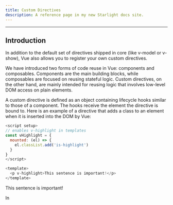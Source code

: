 ```yaml
---
title: Custom Directives
description: A reference page in my new Starlight docs site.
---
```


---

## Introduction​

In addition to the default set of directives shipped in core (like v-model or v-show), Vue also allows you to register your own custom directives.

We have introduced two forms of code reuse in Vue: components and composables. Components are the main building blocks, while composables are focused on reusing stateful logic. Custom directives, on the other hand, are mainly intended for reusing logic that involves low-level DOM access on plain elements.

A custom directive is defined as an object containing lifecycle hooks similar to those of a component. The hooks receive the element the directive is bound to. Here is an example of a directive that adds a class to an element when it is inserted into the DOM by Vue:

```js
<script setup>
// enables v-highlight in templates
const vHighlight = {
  mounted: (el) => {
    el.classList.add('is-highlight')
  }
}
</script>

<template>
  <p v-highlight>This sentence is important!</p>
</template>
```

This sentence is important!

In <script setup>, any camelCase variable that starts with the v prefix can be used as a custom directive. In the example above, vHighlight can be used in the template as v-highlight.

If you are not using <script setup>, custom directives can be registered using the directives option:

```js
export default {
	setup() {
		/*...*/
	},
	directives: {
		// enables v-highlight in template
		highlight: {
			/* ... */
		},
	},
};
```

It is also common to globally register custom directives at the app level:

```js
const app = createApp({});

// make v-highlight usable in all components
app.directive("highlight", {
	/* ... */
});
```

---

## When to use custom directives​

Custom directives should only be used when the desired functionality can only be achieved via direct DOM manipulation.

A common example of this is a v-focus custom directive that brings an element into focus.

```js
<script setup>
// enables v-focus in templates
const vFocus = {
  mounted: (el) => el.focus()
}
</script>

<template>
  <input v-focus />
</template>
```

This directive is more useful than the autofocus attribute because it works not just on page load - it also works when the element is dynamically inserted by Vue!

Declarative templating with built-in directives such as v-bind is recommended when possible because they are more efficient and server-rendering friendly.

---

## Directive Hooks​

A directive definition object can provide several hook functions (all optional):

```js
const myDirective = {
	// called before bound element's attributes
	// or event listeners are applied
	created(el, binding, vnode) {
		// see below for details on arguments
	},
	// called right before the element is inserted into the DOM.
	beforeMount(el, binding, vnode) {},
	// called when the bound element's parent component
	// and all its children are mounted.
	mounted(el, binding, vnode) {},
	// called before the parent component is updated
	beforeUpdate(el, binding, vnode, prevVnode) {},
	// called after the parent component and
	// all of its children have updated
	updated(el, binding, vnode, prevVnode) {},
	// called before the parent component is unmounted
	beforeUnmount(el, binding, vnode) {},
	// called when the parent component is unmounted
	unmounted(el, binding, vnode) {},
};
```

### Hook Arguments​

Directive hooks are passed these arguments:

- `el`: the element the directive is bound to. This can be used to directly manipulate the DOM.

- `binding`: an object containing the following properties.

- `value`: The value passed to the directive. For example in v-my-directive="1 + 1", the value would be 2.

- `oldValue`: The previous value, only available in beforeUpdate and updated. It is available whether or not the value has changed.

- `arg`: The argument passed to the directive, if any. For example in v-my-directive:foo, the arg would be "foo".
  modifiers: An object containing modifiers, if any. For example in v-my-directive.foo.bar, the modifiers object would be { foo: true, bar: true }.

- `instance`: The instance of the component where the directive is used.

- `dir`: the directive definition object.

- `vnode`: the underlying VNode representing the bound element.

- `prevVnode`: the VNode representing the bound element from the previous render. Only available in the beforeUpdate and updated hooks.

As an example, consider the following directive usage:

```js
<div v-example:foo.bar="baz">
```

The binding argument would be an object in the shape of:

```js
{
arg: 'foo',
modifiers: { bar: true },
value: /_ value of `baz` _/,
oldValue: /_ value of `baz` from previous update _/
}
```

Similar to built-in directives, custom directive arguments can be dynamic. For example:

```js
<div v-example:[arg]="value"></div>
```

Here the directive argument will be reactively updated based on arg property in our component state.

:::note

Apart from el, you should treat these arguments as read-only and never modify them. If you need to share information across hooks, it is recommended to do so through element's dataset.

:::

---

## Function Shorthand​

It's common for a custom directive to have the same behavior for mounted and updated, with no need for the other hooks. In such cases we can define the directive as a function:

```js
<div v-color='color'></div>
```

```js
app.directive("color", (el, binding) => {
	// this will be called for both `mounted` and `updated`
	el.style.color = binding.value;
});
```

---

## Object Literals​

If your directive needs multiple values, you can also pass in a JavaScript object literal. Remember, directives can take any valid JavaScript expression.

```js
<div v-demo="{ color: 'white', text: 'hello!' }"></div>
```

```js
app.directive("demo", (el, binding) => {
	console.log(binding.value.color); // => "white"
	console.log(binding.value.text); // => "hello!"
});
```

---

## Usage on Components​

:::caution[Not recommended]

Using custom directives on components is not recommended. Unexpected behaviour may occur when a component has multiple root nodes.
:::

When used on components, custom directives will always apply to a component's root node, similar to Fallthrough Attributes.

```js
<MyComponent v-demo='test' />
```

```js
<!-- template of MyComponent -->

<div> <!-- v-demo directive will be applied here -->
  <span>My component content</span>
</div>
```

Note that components can potentially have more than one root node. When applied to a multi-root component, a directive will be ignored and a warning will be thrown. Unlike attributes, directives can't be passed to a different element with v-bind="$attrs".
